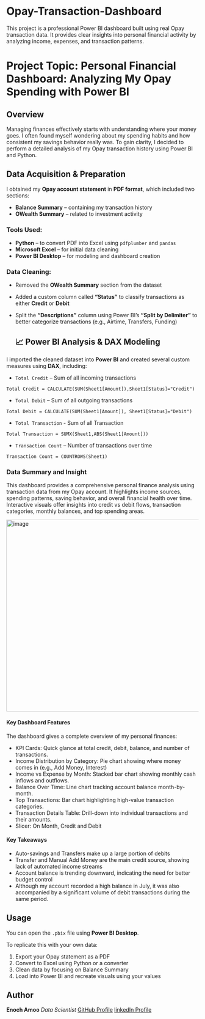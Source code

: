 # Opay-Transaction-Dashboard
This project is a professional Power BI dashboard built using real Opay transaction data. It provides clear insights into personal financial activity by analyzing income, expenses, and transaction patterns.
# Project Topic: Personal Financial Dashboard: Analyzing My Opay Spending with Power BI
## Overview
Managing finances effectively starts with understanding where your money goes. I often found myself wondering about my spending habits and how consistent my savings behavior really was. 
To gain clarity, I decided to perform a detailed analysis of my Opay transaction history using Power BI and Python.
##  Data Acquisition & Preparation

I obtained my **Opay account statement** in **PDF format**, which included two sections:

- **Balance Summary** – containing my transaction history
- **OWealth Summary** – related to investment activity

### Tools Used:
- **Python** – to convert PDF into Excel using `pdfplumber` and `pandas`
- **Microsoft Excel** – for initial data cleaning
- **Power BI Desktop** – for modeling and dashboard creation

### Data Cleaning:
- Removed the **OWealth Summary** section from the dataset
- Added a custom column called **“Status”** to classify transactions as either **Credit** or **Debit**
- Split the **“Descriptions”** column using Power BI’s **“Split by Delimiter”** to better categorize transactions (e.g., Airtime, Transfers, Funding)

  ## 📈 Power BI Analysis & DAX Modeling

I imported the cleaned dataset into **Power BI** and created several custom measures using **DAX**, including:

- `Total Credit` – Sum of all incoming transactions
```
Total Credit = CALCULATE(SUM(Sheet1[Amount]),Sheet1[Status]="Credit")
```

- `Total Debit` – Sum of all outgoing transactions

```
Total Debit = CALCULATE(SUM(Sheet1[Amount]), Sheet1[Status]="Debit")
```

- `Total Transaction` - Sum of all Transaction
```
Total Transaction = SUMX(Sheet1,ABS(Sheet1[Amount]))
```

- `Transaction Count` – Number of transactions over time
```
Transaction Count = COUNTROWS(Sheet1)
```

### Data Summary and Insight
This dashboard provides a comprehensive personal finance analysis using transaction data from my Opay account. It highlights income sources, spending patterns, saving behavior, and overall financial health over time.
Interactive visuals offer insights into credit vs debit flows, transaction categories, monthly balances, and top spending areas.

<img width="879" height="502" alt="image" src="https://github.com/user-attachments/assets/98b9b251-a85e-46b7-868b-56cf0141eb67" />

#### Key Dashboard Features
The dashboard gives a complete overview of my personal finances:
- KPI Cards: Quick glance at total credit, debit, balance, and number of transactions.
- Income Distribution by Category: Pie chart showing where money comes in (e.g., Add Money, Interest)
- Income vs Expense by Month: Stacked bar chart showing monthly cash inflows and outflows.
- Balance Over Time: Line chart tracking account balance month-by-month.
- Top Transactions: Bar chart highlighting high-value transaction categories.
- Transaction Details Table: Drill-down into individual transactions and their amounts.
- Slicer: On Month, Credit and Debit

#### Key Takeaways
- Auto-savings and Transfers make up a large portion of debits
- Transfer and Manual Add Money are the main credit source, showing lack of automated income streams
- Account balance is trending downward, indicating the need for better budget control
- Although my account recorded a high balance in July, it was also accompanied by a significant volume of debit transactions during the same period.

## Usage

You can open the `.pbix` file using **Power BI Desktop**.

To replicate this with your own data:
1. Export your Opay statement as a PDF
2. Convert to Excel using Python or a converter
3. Clean data by focusing on Balance Summary
4. Load into Power BI and recreate visuals using your values

## Author
**Enoch Amoo**
_Data Scientist_
[GitHub Profile](https://github.com/Yinka0567)
[linkedIn Profile](https://www.linkedin.com/in/amoo-enoch-b4515b24a/)

